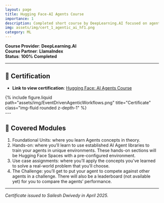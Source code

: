 ```yaml
---
layout: page
title: Hugging Face-AI Agents Course
importance: 1
description: Completed short course by DeepLearning.AI focused on agentic workflows for automating document processing using RAG and human-in-the-loop strategies.
img: assets/img/cert_1_agentic_ai_hf1.png
category: ML
---
```


**Course Provider**: **DeepLearning.AI**  
**Course Partner**: **LlamaIndex**  
**Status**: **100% Completed**

---

## **📜 Certification**
- **Link to view certification**: <a href="https://cdn-uploads.huggingface.co/production/uploads/noauth/mJ74PhkSBxWLP6OhlqRRs.webp" target="_blank">Hugging Face: AI Agents Course</a>

<div class="row justify-content-sm-center">
  <div class="col-sm-8 mt-3 mt-md-0">
    {% include figure.liquid path="assets/img/EventDrivenAgenticWorkflows.png" title="Certificate" class="img-fluid rounded z-depth-1" %}
  </div>
</div>
---

## 📘 **Covered Modules**

1. Foundational Units: where you learn Agents concepts in theory.
2. Hands-on: where you’ll learn to use established AI Agent libraries to train your agents in unique environments. These hands-on sections will be Hugging Face Spaces with a pre-configured environment.
3. Use case assignments: where you’ll apply the concepts you’ve learned to solve a real-world problem that you’ll choose.
4. The Challenge: you’ll get to put your agent to compete against other agents in a challenge. There will also be a leaderboard (not available yet) for you to compare the agents’ performance.


---

*Certificate issued to Sailesh Dwivedy in April 2025.*